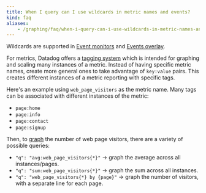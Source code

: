 ```yaml
---
title: When I query can I use wildcards in metric names and events?
kind: faq
aliases:
    - /graphing/faq/when-i-query-can-i-use-wildcards-in-metric-names-and-events
---
```


Wildcards are supported in [Event monitors][1] and [Events overlay][2].

For metrics, Datadog offers a [tagging system][3] which is intended for graphing and scaling many instances of a metric. Instead of having specific metric names, create more general ones to take advantage of `key:value` pairs. This creates different instances of a metric reporting with specific tags.

Here's an example using `web_page_visitors` as the metric name. Many tags can be associated with different instances of the metric:

* `page:home`
* `page:info`
* `page:contact`
* `page:signup`

Then, to [graph][4] the number of web page visitors, there are a variety of possible queries:

* `"q": "avg:web_page_visitors{*}"` -> graph the average across all instances/pages.
* `"q": "sum:web_page_visitors{*}"` -> graph the sum across all instances.
* `"q": "web_page_visitors{*} by {page}"` -> graph the number of visitors, with a separate line for each page.

[1]: /monitors/monitor_types/event/
[2]: /dashboards/timeboards/#events
[3]: /tagging/
[4]: /dashboards/querying/#graphing-editor
